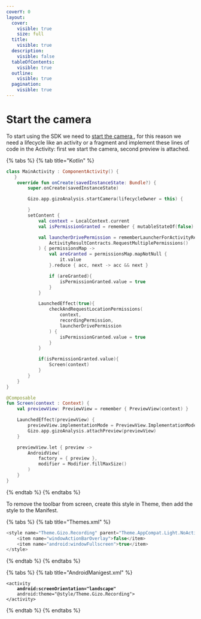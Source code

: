 ```yaml
---
coverY: 0
layout:
  cover:
    visible: true
    size: full
  title:
    visible: true
  description:
    visible: false
  tableOfContents:
    visible: true
  outline:
    visible: true
  pagination:
    visible: true
---
```


# Start the camera

To start using the SDK we need to [start the camera ](start-the-camera.md), for this reason we need a lifecycle like an activity or a fragment and implement these lines of code in the Activity: first we start the camera, second preview is attached.

{% tabs %}
{% tab title="Kotlin" %}
```kotlin
class MainActivity : ComponentActivity() {
   }
    override fun onCreate(savedInstanceState: Bundle?) {
        super.onCreate(savedInstanceState)

        Gizo.app.gizoAnalysis.startCamera(lifecycleOwner = this) {

        }
        setContent {
            val context = LocalContext.current
            val isPermissionGranted = remember { mutableStateOf(false) }

            val launcherDrivePermission = rememberLauncherForActivityResult(
                ActivityResultContracts.RequestMultiplePermissions()
            ) { permissionsMap ->
                val areGranted = permissionsMap.mapNotNull {
                    it.value
                }.reduce { acc, next -> acc && next }

                if (areGranted){
                    isPermissionGranted.value = true
                }
            }

            LaunchedEffect(true){
                checkAndRequestLocationPermissions(
                    context,
                    recordingPermission,
                    launcherDrivePermission
                ) {
                    isPermissionGranted.value = true
                }
            }

            if(isPermissionGranted.value){
                Screen(context)
            }
        }
    }
}

@Composable
fun Screen(context : Context) {
    val previewView: PreviewView = remember { PreviewView(context) }

    LaunchedEffect(previewView) {
        previewView.implementationMode = PreviewView.ImplementationMode.COMPATIBLE
        Gizo.app.gizoAnalysis.attachPreview(previewView)
    }

    previewView.let { preview ->
        AndroidView(
            factory = { preview },
            modifier = Modifier.fillMaxSize()
        )
    }
}

```
{% endtab %}
{% endtabs %}

To remove the toolbar from screen, create this style in Theme, then add the style to the Manifest.

{% tabs %}
{% tab title="Themes.xml" %}
```kotlin
<style name="Theme.Gizo.Recording" parent="Theme.AppCompat.Light.NoActionBar">
    <item name="windowActionBarOverlay">false</item>
    <item name="android:windowFullscreen">true</item>
</style>
```
{% endtab %}
{% endtabs %}

{% tabs %}
{% tab title="AndroidManigest.xml" %}
<pre class="language-kotlin"><code class="lang-kotlin">&#x3C;activity
<strong>    android:screenOrientation="landscape"
</strong>    android:theme="@style/Theme.Gizo.Recording">
&#x3C;/activity>
</code></pre>
{% endtab %}
{% endtabs %}
